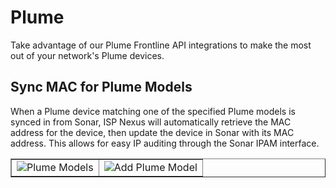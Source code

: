 # Plume

Take advantage of our Plume Frontline API integrations to make the most
out of your network's Plume devices.

## Sync MAC for Plume Models

When a Plume device matching one of the specified Plume models is synced
in from Sonar, ISP Nexus will automatically retrieve the MAC address for
the device, then update the device in Sonar with its MAC address. This
allows for easy IP auditing through the Sonar IPAM interface.

<table style="none" column-width="fixed" border="false">
<tr>
<td>
<img src="plume-models.png" alt="Plume Models" thumbnail="true"/>
</td>
<td>
<img src="plume-add-model.png" alt="Add Plume Model" thumbnail="true"/>
</td>
</tr>
</table>